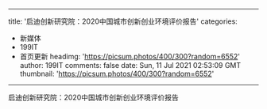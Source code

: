 
---
title: '启迪创新研究院：2020中国城市创新创业环境评价报告'
categories: 
 - 新媒体
 - 199IT
 - 首页更新
headimg: 'https://picsum.photos/400/300?random=6552'
author: 199IT
comments: false
date: Sun, 11 Jul 2021 02:53:09 GMT
thumbnail: 'https://picsum.photos/400/300?random=6552'
---

<div>   
启迪创新研究院：2020中国城市创新创业环境评价报告  
</div>
            